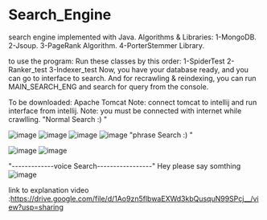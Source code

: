 # Search_Engine
search engine implemented with Java.
Algorithms & Libraries:
 1-MongoDB.
 2-Jsoup.
 3-PageRank Algorithm.
 4-PorterStemmer Library.
 
to use the program:
Run these classes by this order:
 1-SpiderTest
 2-Ranker_test
 3-Indexer_test
Now, you have your database ready, and you can go to interface to search.
And for recrawling & reindexing, you can run MAIN_SEARCH_ENG and search for query from the console.

To be downloaded:
Apache Tomcat
Note: connect tomcat to intellij and run interface from intellij.
Note: you must be connected with internet while crawlling.
"Normal Search :) "

![image](https://user-images.githubusercontent.com/88630231/177027666-0b9a85d2-aa4d-4dbd-b1b9-559f1f129cfa.png)
![image](https://user-images.githubusercontent.com/88630231/177027979-3b914ed0-5c5f-4eca-8529-a077bf76ae52.png)
![image](https://user-images.githubusercontent.com/88630231/177027783-851b85e9-ab7a-464f-aa55-f2163f5ab6e8.png)
![image](https://user-images.githubusercontent.com/88630231/177027801-23d6f82d-6a77-4ea9-bb1b-62e1afafa974.png)
"phrase Search :) "

![image](https://user-images.githubusercontent.com/88630231/177027836-0be5588d-cc49-4c0b-8326-f51d1209cc51.png)
![image](https://user-images.githubusercontent.com/88630231/177027854-3e5c6325-a192-4dd7-b0c4-572e34073723.png)

"-------------voice Search-----------------"
Hey please say somthing 
![image](https://user-images.githubusercontent.com/88630231/177027878-8dc02bef-64c8-49cf-af6a-5f7b16d32f3d.png)

link to explanation video :https://drive.google.com/file/d/1Ao9zn5flbwaEXWd3kbQusquN99SPcj__/view?usp=sharing

